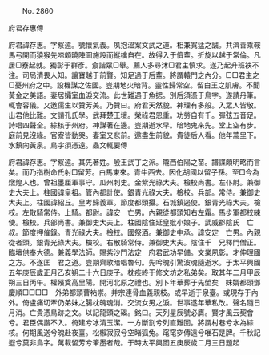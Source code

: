 ﻿　　No. 2860

府君存惠傳

府君諱存惠。字察遠。號懷氣義。夙抱溫案文武之道。相兼寬猛之誠。共濟善乘鞍馬弓開而猿猴先啼頗曉陣圖施設而縱檎自在。故得入于儕輩。折旋以越于常倫。凡居□寮起就。獨彰于群彥。僉諧眾□舉。薦人多尋沐□君主慎求。遂乃起升班袟不注。司局清畏人知。讓寶越于前賢。知足過于后輩。將謂轅門之內分。□□君主之□憂州府之中。設機謀之佐國。豈期地火暗背。靈性歸常空。留白王之肌膚。不聞黃金之美語。妻居孀室血淚交流。此世難遇于魚揌。別后須憑于鳥字。遂請丹筆。輒會容儀。又邀儒生以贊芳美。乃贊曰。府君天然貌。神理有多般。入眾人皆敬。出君他比難。文請孔氏學。武拜楚王壇。榮祿君恩重。功勞自有千。彈弦五音足。詩唱四聲全。綜核于州府。神謀著在邊。豈期逝水早。暗地鬼來先。堂上空有步。庭前見沒緣。官寮皆動哭。妻室又悲前。邀盡生前貌。貴徒后人看。他年蒿里下。水鎮向黃泉。鳥字須憑遠。蟲文輒要傳

府君諱存惠。字察遠。其先著姓。殷王武丁之派。隴西伯陽之苗。譜諜頗明略而言矣。而乃指樹命氏射□留芳。白馬東來。青牛西去。因化胡國以留子孫。至□今為燉煌人也。曾祖墨厘軍事守。瓜州刺史。金紫光祿大夫。檢校尚書。左仆射。兼御史大夫上。柱國諱皇祖。管內都計使。銀青光祿大夫。檢校。兵部。常侍。兼御史大夫上。柱國諱紹丘。皇考歸義軍。節度都頭攝。石城鎮遏使。銀青光祿大夫。檢校。左散騎常侍。上騎。都尉。諱安　亡男。內親從都頭知右左霜。馬步軍都校練使。檢校。兵部尚書。兼御史大夫上。柱國陰住延皇妣小娘子。武威郡陰氏　亡叔。節度押催錄。青光祿大夫。檢校。國祭酒。兼御史中承。諱安定　亡男。內親從者頭。銀青光祿大夫。檢校。右散騎常侍。兼御史大夫。陰住千　兄釋門僧正。臨壇供奉大德。兼義學法師。賜紫沙門法定　府君武功早備。文業夙彰。才伸理國之方。不遂匡　君之道。豈期齊歌暗唱魯句。先吟魄引驚波魂隨逝水。于太平興國五年庚辰歲正月乙亥朔二十六日庚子。枕疾終于修文坊之私弟矣。取其年二月甲辰朔三日丙午。權殯奠高里陽。開河北原之禮也。別卜年華葬于先塋矣　妹婿都頭鄧慶順□□□□　外弟都頭曹祐崇。并宗連骨血義親枝。或早逝于泉臺。或現存于內外。倚盧痛切牽仍弟妹之腸枕魄魂消。交流女男之淚。世事遂年華私改。聲名隨日月消。亡貴憑鳥跡之文。以記龍頭之碣。銘曰。天列星辰號必膺。賢才風云契會兮。君臣偶諧不入。徛建兮冰清玉潔。一方斷割兮列直難回。將謂村巷兮水為綜核。何期風送兮魄赴夜臺。松椒寂寂兮空睹狐兔。窀窀穸傳遠兮唯石是牌。千秋記遐兮莫非鳥字。萬載留芳兮筆墨者哉。于時太平興國五庚辰歲二月三日題起
